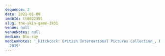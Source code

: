 ```yaml
---
sequence: 2
date: 2021-01-09
imdbId: tt0022395
slug: the-skin-game-1931
venue: null
venueNotes: null
medium: Blu-ray
mediumNotes: '_Hitchcock: British International Pictures Collection_, Kino Lorber,
  2019'
---
```


